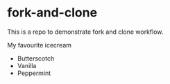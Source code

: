# fork-and-clone

This is a repo to demonstrate fork and clone workflow.

My favourite icecream
- Butterscotch
- Vanilla
- Peppermint
